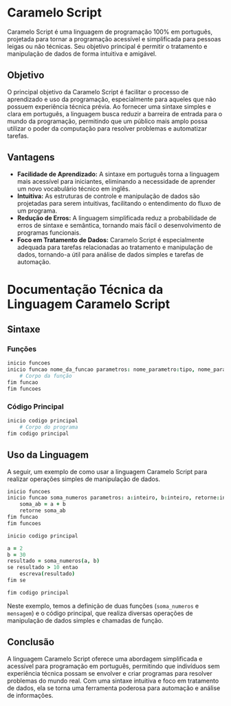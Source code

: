 # Caramelo Script

Caramelo Script é uma linguagem de programação 100% em português, projetada para tornar a programação acessível e simplificada para pessoas leigas ou não técnicas. Seu objetivo principal é permitir o tratamento e manipulação de dados de forma intuitiva e amigável.

## Objetivo

O principal objetivo da Caramelo Script é facilitar o processo de aprendizado e uso da programação, especialmente para aqueles que não possuem experiência técnica prévia. Ao fornecer uma sintaxe simples e clara em português, a linguagem busca reduzir a barreira de entrada para o mundo da programação, permitindo que um público mais amplo possa utilizar o poder da computação para resolver problemas e automatizar tarefas.

## Vantagens

- **Facilidade de Aprendizado:** A sintaxe em português torna a linguagem mais acessível para iniciantes, eliminando a necessidade de aprender um novo vocabulário técnico em inglês.
- **Intuitiva:** As estruturas de controle e manipulação de dados são projetadas para serem intuitivas, facilitando o entendimento do fluxo de um programa.
- **Redução de Erros:** A linguagem simplificada reduz a probabilidade de erros de sintaxe e semântica, tornando mais fácil o desenvolvimento de programas funcionais.
- **Foco em Tratamento de Dados:** Caramelo Script é especialmente adequada para tarefas relacionadas ao tratamento e manipulação de dados, tornando-a útil para análise de dados simples e tarefas de automação.

# Documentação Técnica da Linguagem Caramelo Script

## Sintaxe

### Funções

```Coffee
inicio funcoes
inicio funcao nome_da_funcao parametros: nome_parametro:tipo, nome_parametro:tipo, ...
    # Corpo da função
fim funcao
fim funcoes
```

### Código Principal

```Coffee
inicio codigo principal
    # Corpo do programa
fim codigo principal
```

## Uso da Linguagem

A seguir, um exemplo de como usar a linguagem Caramelo Script para realizar operações simples de manipulação de dados.

```Coffee
inicio funcoes
inicio funcao soma_numeros parametros: a:inteiro, b:inteiro, retorne:inteiro
    soma_ab = a + b
    retorne soma_ab
fim funcao
fim funcoes

inicio codigo principal

a = 2
b = 30
resultado = soma_numeros(a, b)
se resultado > 10 entao
    escreva(resultado)
fim se

fim codigo principal
```

Neste exemplo, temos a definição de duas funções (`soma_numeros` e `mensagem`) e o código principal, que realiza diversas operações de manipulação de dados simples e chamadas de função.

## Conclusão

A linguagem Caramelo Script oferece uma abordagem simplificada e acessível para programação em português, permitindo que indivíduos sem experiência técnica possam se envolver e criar programas para resolver problemas do mundo real. Com uma sintaxe intuitiva e foco em tratamento de dados, ela se torna uma ferramenta poderosa para automação e análise de informações.